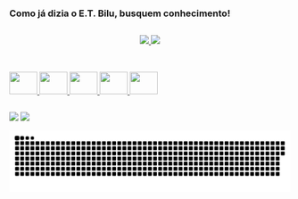### Como já dizia o E.T. Bilu, busquem conhecimento!

##

<div align="center">
  <a href="https://github.com/rb-rocha">
  <img height="180em" src="https://github-readme-stats.vercel.app/api?username=rb-rocha&show_icons=true&theme=white&include_all_commits=true&count_private=true"/>
  <img height="180em" src="https://github-readme-stats.vercel.app/api/top-langs/?username=rb-rocha&layout=compact&langs_count=7&theme=white"/>
</div>

##

<div style="display: inline_block"><br>
  <img alt"Html5" height="40" width="50" src="https://cdn.jsdelivr.net/gh/devicons/devicon/icons/html5/html5-plain-wordmark.svg" />
  <img alt"CSS3" height="40" width="50" src="https://cdn.jsdelivr.net/gh/devicons/devicon/icons/css3/css3-plain.svg" />
  <img alt"Javascript" height="40" width="50" src="https://cdn.jsdelivr.net/gh/devicons/devicon/icons/javascript/javascript-plain.svg" />
  <img alt"React" height="40" width="50" src="https://cdn.jsdelivr.net/gh/devicons/devicon/icons/react/react-original.svg" />
  <img alt"Electron" height="40" width="50" src="https://cdn.jsdelivr.net/gh/devicons/devicon/icons/electron/electron-original.svg" />
</div>
  
##

<div>
  <a href = "mailto:rb.rochap@gmail.com"><img src="https://img.shields.io/badge/Gmail-D14836?style=for-the-badge&logo=gmail&logoColor=white" target="_blank"></a>
  <a href="https://www.linkedin.com/in/roberto-rocha211412167/" target="_blank"><img src="https://img.shields.io/badge/-LinkedIn-%230077B5?style=for-the-badge&logo=linkedin&logoColor=white" target="_blank"></a>
</div>
  
![Snake animation](https://github.com/rb-rocha/rb-rocha/blob/output/github-contribution-grid-snake.svg)
